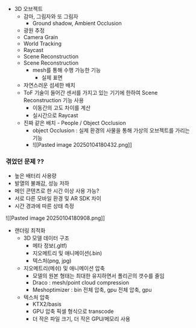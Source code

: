 - 3D 오브젝트 
	- 감마, 그림자와 또 그림자
		- Ground shadow, Ambient Occlusion 
	- 광원 추정
	- Camera Grain
	- World Tracking
	- Raycast 
	- Scene Reconstruction
	- Scene Reconstruction
		- mesh를 통해 수행 가능한 기능 
			- 실제 표면
	- 자연스러운 섬세한 배치
	- ToF 기술이 들어간 센서를 가지고 있는 기기에 한하여 Scene Reconstruction 기능 사용
		- 이동간의 고도 차이를 계산
		- 실시간으로 Raycast 
	- 진짜 같은 배치 - People / Object Occlusion
		- object Occlusion : 실제 환경의 사물을 통해 가상의 오브젝트를 가리는 기능
		- ![[Pasted image 20250104180432.png]]
### 겪었던 문제 ??
- 높은 배터리 사용량
- 발열의 불쾌감, 성능 저하
- 메인 콘텐츠로 한 시간 이상 사용 가능?
- 서로 다른 모바일 환경 및 AR SDK 차이
- 시간 경과에 따른 상태 측정

![[Pasted image 20250104180908.png]]

- 랜더링 최적화
	- 3D 모델 데이터 구조
		- 메타 정보(.gltf)
		- 지오메트리 및 애니메이션(.bin)
		- 텍스처(png, jpg)
	- 지오메트리(메쉬) 및 애니메이션 압축
		- 모델의 원본 형태는 최대한 유지하면서 폴리곤의 갯수를 줄임 
		- Draco : mesh/point cloud compression
		- Meshoptimizer : bin 전체 압축, gpu 전체 압축, gpu 
	- 텍스처 압축 
		- KTX2/basis
		- GPU 압축 픽셀 형식으로 transcode
		- 더 작은 파일 크기, 더 작은 GPU/메모리 사용